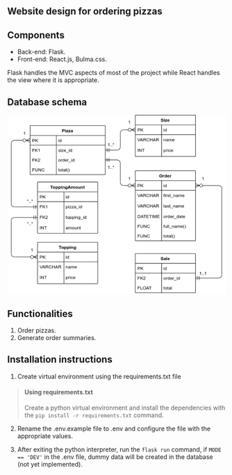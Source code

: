 ## Website design for ordering pizzas

## Components

* Back-end: Flask.
* Front-end: React.js, Bulma.css.

Flask handles the MVC aspects of most of the project while React handles the view where it is appropriate.

## Database schema

![Schema](/doc/Models.png)

## Functionalities

1. Order pizzas.
2. Generate order summaries.

## Installation instructions

1. Create virtual environment using the requirements.txt file

> #### Using requirements.txt
> 
> Create a python virtual environment and install the dependencies with the `pip install -r requirements.txt` command.

2. Rename the .env.example file to .env and configure the file with the appropriate values.

3. After exiting the python interpreter, run the `flask run` command, if `MODE == 'DEV'` in the .env file, dummy data will be created in the database (not yet implemented).